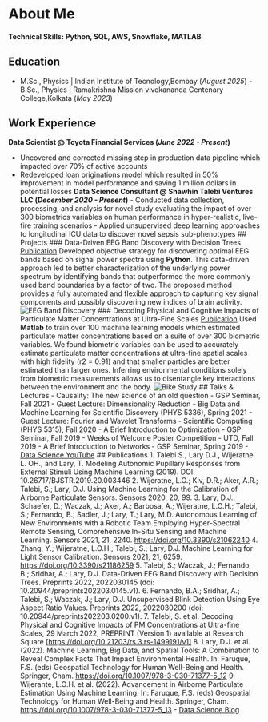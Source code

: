 # About Me
#### Technical Skills: Python, SQL, AWS, Snowflake, MATLAB

## Education 
- M.Sc., Physics | Indian Institute of Tecnology,Bombay (_August 2025_)          - B.Sc., Physics | Ramakrishna Mission vivekananda Centenary College,Kolkata (_May 2023_)
## Work Experience 
**Data Scientist @ Toyota Financial Services (_June 2022 - Present_)** 
- Uncovered and corrected missing step in production data pipeline which impacted over 70% of active accounts
- Redeveloped loan originations model which resulted in 50% improvement in model performance and saving 1 million dollars in potential losses  **Data Science Consultant @ Shawhin Talebi Ventures LLC (_December 2020 - Present_)** - Conducted data collection, processing, and analysis for novel study evaluating the impact of over 300 biometrics variables on human performance in hyper-realistic, live-fire training scenarios - Applied unsupervised deep learning approaches to longitudinal ICU data to discover novel sepsis sub-phenotypes  ## Projects ### Data-Driven EEG Band Discovery with Decision Trees [Publication](https://www.mdpi.com/1424-8220/22/8/3048)  Developed objective strategy for discovering optimal EEG bands based on signal power spectra using **Python**. This data-driven approach led to better characterization of the underlying power spectrum by identifying bands that outperformed the more commonly used band boundaries by a factor of two. The proposed method provides a fully automated and flexible approach to capturing key signal components and possibly discovering new indices of brain activity.  ![EEG Band Discovery](/assets/img/eeg_band_discovery.jpeg)  ### Decoding Physical and Cognitive Impacts of Particulate Matter Concentrations at Ultra-Fine Scales [Publication](https://www.mdpi.com/1424-8220/22/11/4240)  Used **Matlab** to train over 100 machine learning models which estimated particulate matter concentrations based on a suite of over 300 biometric variables. We found biometric variables can be used to accurately estimate particulate matter concentrations at ultra-fine spatial scales with high fidelity (r2 = 0.91) and that smaller particles are better estimated than larger ones. Inferring environmental conditions solely from biometric measurements allows us to disentangle key interactions between the environment and the body.  ![Bike Study](/assets/img/bike_study.jpeg)  ## Talks & Lectures - Causality: The new science of an old question - GSP Seminar, Fall 2021 - Guest Lecture: Dimensionality Reduction - Big Data and Machine Learning for Scientific Discovery (PHYS 5336), Spring 2021 - Guest Lecture: Fourier and Wavelet Transforms - Scientific Computing (PHYS 5315), Fall 2020 - A Brief Introduction to Optimization - GSP Seminar, Fall 2019 - Weeks of Welcome Poster Competition - UTD, Fall 2019 - A Brief Introduction to Networks - GSP Seminar, Spring 2019  - [Data Science YouTube](https://www.youtube.com/channel/UCa9gErQ9AE5jT2DZLjXBIdA)  ## Publications 1. Talebi S., Lary D.J., Wijeratne L. OH., and Lary, T. Modeling Autonomic Pupillary Responses from External Stimuli Using Machine Learning (2019). DOI: 10.26717/BJSTR.2019.20.003446 2. Wijeratne, L.O.; Kiv, D.R.; Aker, A.R.; Talebi, S.; Lary, D.J. Using Machine Learning for the Calibration of Airborne Particulate Sensors. Sensors 2020, 20, 99. 3. Lary, D.J.; Schaefer, D.; Waczak, J.; Aker, A.; Barbosa, A.; Wijeratne, L.O.H.; Talebi, S.; Fernando, B.; Sadler, J.; Lary, T.; Lary, M.D. Autonomous Learning of New Environments with a Robotic Team Employing Hyper-Spectral Remote Sensing, Comprehensive In-Situ Sensing and Machine Learning. Sensors 2021, 21, 2240. https://doi.org/10.3390/s21062240 4. Zhang, Y.; Wijeratne, L.O.H.; Talebi, S.; Lary, D.J. Machine Learning for Light Sensor Calibration. Sensors 2021, 21, 6259. https://doi.org/10.3390/s21186259 5. Talebi, S.; Waczak, J.; Fernando, B.; Sridhar, A.; Lary, D.J. Data-Driven EEG Band Discovery with Decision Trees. Preprints 2022, 2022030145 (doi: 10.20944/preprints202203.0145.v1). 6. Fernando, B.A.; Sridhar, A.; Talebi, S.; Waczak, J.; Lary, D.J. Unsupervised Blink Detection Using Eye Aspect Ratio Values. Preprints 2022, 2022030200 (doi: 10.20944/preprints202203.0200.v1). 7. Talebi, S. et al. Decoding Physical and Cognitive Impacts of PM Concentrations at Ultra-fine Scales, 29 March 2022, PREPRINT (Version 1) available at Research Square [https://doi.org/10.21203/rs.3.rs-1499191/v1] 8. Lary, D.J. et al. (2022). Machine Learning, Big Data, and Spatial Tools: A Combination to Reveal Complex Facts That Impact Environmental Health. In: Faruque, F.S. (eds) Geospatial Technology for Human Well-Being and Health. Springer, Cham. https://doi.org/10.1007/978-3-030-71377-5_12 9. Wijerante, L.O.H. et al. (2022). Advancement in Airborne Particulate Estimation Using Machine Learning. In: Faruque, F.S. (eds) Geospatial Technology for Human Well-Being and Health. Springer, Cham. https://doi.org/10.1007/978-3-030-71377-5_13  - [Data Science Blog](https://medium.com/@shawhin)
